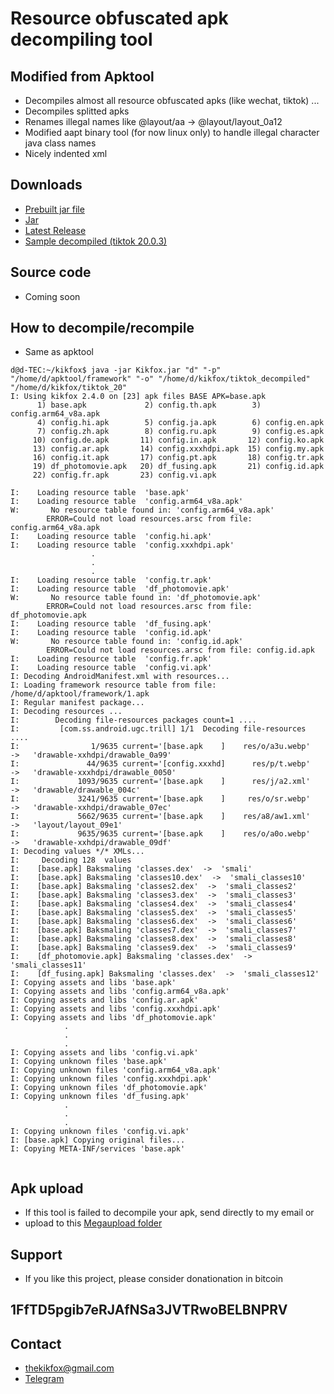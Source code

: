 
# Resource obfuscated apk decompiling tool
## Modified from Apktool
* Decompiles almost all resource obfuscated apks (like wechat, tiktok) ...
* Decompiles splitted apks
* Renames illegal names like @layout/aa -> @layout/layout_0a12
* Modified aapt binary tool (for now linux only) to handle illegal character java class names
* Nicely indented xml

## Downloads 
* [Prebuilt jar file ](../master/bin/kikfox.jar)
* [Jar](https://raw.githubusercontent.com/kikfox/kikfox/main/bin/kikfox.jar)
* [Latest Release](https://github.com/kikfox/kikfox/releases/latest)
* [Sample decompiled (tiktok 20.0.3)](https://mega.nz/file/VnoEmIQL#TQhMPLPk9ZyDkc6GV_YrmkWAjSoHejqdBR5zHJ2d-2c)
## Source code
* Coming soon
## How to decompile/recompile
* Same as apktool
```console
d@d-TEC:~/kikfox$ java -jar Kikfox.jar "d" "-p" "/home/d/apktool/framework" "-o" "/home/d/kikfox/tiktok_decompiled" "/home/d/kikfox/tiktok_20"
I: Using kikfox 2.4.0 on [23] apk files BASE APK=base.apk
      1) base.apk             2) config.th.apk        3) config.arm64_v8a.apk
      4) config.hi.apk        5) config.ja.apk        6) config.en.apk       
      7) config.zh.apk        8) config.ru.apk        9) config.es.apk       
     10) config.de.apk       11) config.in.apk       12) config.ko.apk       
     13) config.ar.apk       14) config.xxxhdpi.apk  15) config.my.apk       
     16) config.it.apk       17) config.pt.apk       18) config.tr.apk       
     19) df_photomovie.apk   20) df_fusing.apk       21) config.id.apk       
     22) config.fr.apk       23) config.vi.apk       

I:    Loading resource table  'base.apk'
I:    Loading resource table  'config.arm64_v8a.apk'
W:       No resource table found in: 'config.arm64_v8a.apk'
        ERROR=Could not load resources.arsc from file: config.arm64_v8a.apk
I:    Loading resource table  'config.hi.apk'
I:    Loading resource table  'config.xxxhdpi.apk'
                  .
                  .
                  .
I:    Loading resource table  'config.tr.apk'
I:    Loading resource table  'df_photomovie.apk'
W:       No resource table found in: 'df_photomovie.apk'
        ERROR=Could not load resources.arsc from file: df_photomovie.apk
I:    Loading resource table  'df_fusing.apk'
I:    Loading resource table  'config.id.apk'
W:       No resource table found in: 'config.id.apk'
        ERROR=Could not load resources.arsc from file: config.id.apk
I:    Loading resource table  'config.fr.apk'
I:    Loading resource table  'config.vi.apk'
I: Decoding AndroidManifest.xml with resources...
I: Loading framework resource table from file: /home/d/apktool/framework/1.apk
I: Regular manifest package...
I: Decoding resources ...
I:        Decoding file-resources packages count=1 ....
I:         [com.ss.android.ugc.trill] 1/1  Decoding file-resources ....
I:                1/9635 current='[base.apk    ]    res/o/a3u.webp'   ->   'drawable-xxhdpi/drawable_0a99'
I:               44/9635 current='[config.xxxhd]      res/p/t.webp'   ->   'drawable-xxxhdpi/drawable_0050'
I:             1093/9635 current='[base.apk    ]      res/j/a2.xml'   ->   'drawable/drawable_004c'
I:             3241/9635 current='[base.apk    ]     res/o/sr.webp'   ->   'drawable-xxhdpi/drawable_07ec'
I:             5662/9635 current='[base.apk    ]    res/a8/aw1.xml'   ->   'layout/layout_09e1'
I:             9635/9635 current='[base.apk    ]    res/o/a0o.webp'   ->   'drawable-xxhdpi/drawable_09df'
I: Decoding values */* XMLs...
I:     Decoding 128  values 
I:    [base.apk] Baksmaling 'classes.dex'  ->  'smali'
I:    [base.apk] Baksmaling 'classes10.dex'  ->  'smali_classes10'
I:    [base.apk] Baksmaling 'classes2.dex'  ->  'smali_classes2'
I:    [base.apk] Baksmaling 'classes3.dex'  ->  'smali_classes3'
I:    [base.apk] Baksmaling 'classes4.dex'  ->  'smali_classes4'
I:    [base.apk] Baksmaling 'classes5.dex'  ->  'smali_classes5'
I:    [base.apk] Baksmaling 'classes6.dex'  ->  'smali_classes6'
I:    [base.apk] Baksmaling 'classes7.dex'  ->  'smali_classes7'
I:    [base.apk] Baksmaling 'classes8.dex'  ->  'smali_classes8'
I:    [base.apk] Baksmaling 'classes9.dex'  ->  'smali_classes9'
I:    [df_photomovie.apk] Baksmaling 'classes.dex'  ->  'smali_classes11'
I:    [df_fusing.apk] Baksmaling 'classes.dex'  ->  'smali_classes12'
I: Copying assets and libs 'base.apk'
I: Copying assets and libs 'config.arm64_v8a.apk'
I: Copying assets and libs 'config.ar.apk'
I: Copying assets and libs 'config.xxxhdpi.apk'
I: Copying assets and libs 'df_photomovie.apk'
            .
            .
            .
I: Copying assets and libs 'config.vi.apk'
I: Copying unknown files 'base.apk'
I: Copying unknown files 'config.arm64_v8a.apk'
I: Copying unknown files 'config.xxxhdpi.apk'
I: Copying unknown files 'df_photomovie.apk'
I: Copying unknown files 'df_fusing.apk'
            .
            .
            .
I: Copying unknown files 'config.vi.apk'
I: [base.apk] Copying original files...
I: Copying META-INF/services 'base.apk'


```
## Apk upload
* If this tool is failed to decompile your apk, send directly to my email or
* upload to this [Megaupload folder](https://mega.nz/megadrop/2SJo3jnhJQc)
## Support
* If you like this project, please consider donationation in bitcoin
 ## 1FfTD5pgib7eRJAfNSa3JVTRwoBELBNPRV
 
## Contact
 * thekikfox@gmail.com
 * [Telegram](https://t.me/kikfox)
